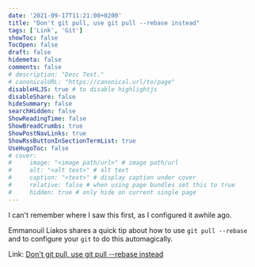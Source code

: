 ```yaml
---
date: '2021-09-17T11:21:00+0200'
title: "Don't git pull, use git pull --rebase instead"
tags: ['Link', 'Git']
showToc: false
TocOpen: false
draft: false
hidemeta: false
comments: false
# description: "Desc Text."
# canonicalURL: "https://canonical.url/to/page"
disableHLJS: true # to disable highlightjs
disableShare: false
hideSummary: false
searchHidden: false
ShowReadingTime: false
ShowBreadCrumbs: true
ShowPostNavLinks: true
ShowRssButtonInSectionTermList: true
UseHugoToc: false
# cover:
#     image: "<image path/url>" # image path/url
#     alt: "<alt text>" # alt text
#     caption: "<text>" # display caption under cover
#     relative: false # when using page bundles set this to true
#     hidden: true # only hide on current single page
---
```


I can't remember where I saw this first, as I configured it awhile ago.

Emmanouil Liakos shares a quick tip about how to use `git pull --rebase` and to configure your `git` to do this automagically.

Link: [Don't git pull, use git pull --rebase instead](https://blog.manos-liakos.dev/rebase-vs-pull/)
